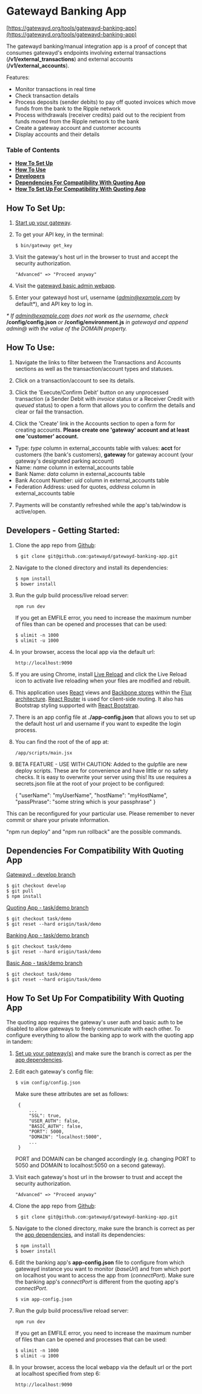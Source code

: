 # Gatewayd Banking App

[https://gatewayd.org/tools/gatewayd-banking-app](https://gatewayd.org/tools/gatewayd-banking-app)

The gatewayd banking/manual integration app is a proof of concept that consumes gatewayd's endpoints involving external transactions (**/v1/external_transactions**) and external accounts (**/v1/external_accounts**).

Features:
- Monitor transactions in real time
- Check transaction details
- Process deposits (sender debits) to pay off quoted invoices which move funds from the bank to the Ripple network
- Process withdrawals (receiver credits) paid out to the recipient from funds moved from the Ripple network to the bank
- Create a gateway account and customer accounts
- Display accounts and their details

### Table of Contents
- **[How To Set Up](#how-to-set-up)**
- **[How To Use](#how-to-use)**
- **[Developers](#developers)**
- **[Dependencies For Compatibility With Quoting App](#dependencies-for-compatibility-with-quoting-app)**
- **[How To Set Up For Compatibility With Quoting App](#how-to-set-up-for-compatibility-with-quoting-app)**

## How To Set Up:

1. [Start up your gateway](https://ripple.com/build/gatewayd/#gatewayd-usage).

2. To get your API key, in the terminal:

    ```
    $ bin/gateway get_key
    ```

3. Visit the gateway's host url in the browser to trust and accept the security authorization.

    ```
    "Advanced" => "Proceed anyway"
    ```

4. Visit the [gatewayd basic admin webapp](http://gatewayd.org/tools/basic).

5. Enter your gatewayd host url, username (*admin@example.com* by default*), and API key to log in.

_* If admin@example.com does not work as the username, check_ **/config/config.json** _or_ **/config/environment.js** _in gatewayd and append admin@ with the value of the DOMAIN property._

## How To Use:

1. Navigate the links to filter between the Transactions and Accounts sections as well as the transaction/account types and statuses.

2. Click on a transaction/account to see its details.

5. Click the 'Execute/Confirm Debit' button on any unprocessed transaction (a Sender Debit with *invoice* status or a Receiver Credit with *queued* status) to open a form that allows you to confirm the details and clear or fail the transaction.

6. Click the 'Create' link in the Accounts section to open a form for creating accounts. **Please create one 'gateway' account and at least one 'customer' account.**

- Type: *type* column in external_accounts table with values: **acct** for customers (the bank's customers), **gateway** for gateway account (your gateway's designated parking account)
- Name: *name* column in external_accounts table
- Bank Name: *data* column in external_accounts table
- Bank Account Number: *uid* column in external_accounts table
- Federation Address: used for quotes, *address* column in external_accounts table

7. Payments will be constantly refreshed while the app's tab/window is active/open.

## Developers - Getting Started:

1. Clone the app repo from [Github](https://github.com/gatewayd/gatewayd-banking-app):

    ```
    $ git clone git@github.com:gatewayd/gatewayd-banking-app.git
    ```

2. Navigate to the cloned directory and install its dependencies:

    ```
    $ npm install
    $ bower install
    ```

3. Run the gulp build process/live reload server:

    ```
    npm run dev
    ```
    If you get an EMFILE error, you need to increase the maximum number of files than can be opened and processes that can be used:

    ```
    $ ulimit -n 1000
    $ ulimit -u 1000
    ```

4. In your browser, access the local app via the default url:

    ```
    http://localhost:9090
    ```

5. If you are using Chrome, install [Live Reload](https://chrome.google.com/webstore/detail/livereload/jnihajbhpnppcggbcgedagnkighmdlei) and click the Live Reload icon to activate live reloading when your files are modified and rebuilt.

6. This application uses [React](http://facebook.github.io/react/docs/tutorial.html) views and [Backbone stores](http://www.toptal.com/front-end/simple-data-flow-in-react-applications-using-flux-and-backbone?utm_source=javascriptweekly&utm_medium=email) within the [Flux architecture](http://facebook.github.io/flux/docs/overview.html). [React Router](https://github.com/rackt/react-router) is used for client-side routing. It also has Bootstrap styling supported with [React Bootstrap](http://react-bootstrap.github.io/).

7. There is an app config file at **./app-config.json** that allows you to set up the default host url and username if you want to expedite the login process.

8. You can find the root of the of app at:

    ```
    /app/scripts/main.jsx
    ```

9. BETA FEATURE - USE WITH CAUTION:
Added to the gulpfile are new deploy scripts. These are for convenience
and have little or no safety checks. It is easy to overwrite your server
using this! Its use requires a secrets.json file at the root of your
project to be configured:

    {
        "userName": "myUserName",
        "hostName": "myHostName",
        "passPhrase": "some string which is your passphrase"
    }

This can be reconfigured for your particular use. Please remember to
never commit or share your private information.

"npm run deploy" and "npm run rollback" are the possible commands.

## Dependencies For Compatibility With Quoting App
[Gatewayd - develop branch](https://github.com/ripple/gatewayd/tree/develop)

```
$ git checkout develop
$ git pull
$ npm install
```

[Quoting App - task/demo branch](https://github.com/gatewayd/gatewayd-quoting-app/tree/task/demo)

```
$ git checkout task/demo
$ git reset --hard origin/task/demo
```

[Banking App - task/demo branch](https://github.com/gatewayd/gatewayd-banking-app/tree/task/demo)

```
$ git checkout task/demo
$ git reset --hard origin/task/demo
```

[Basic App - task/demo branch](https://github.com/gatewayd/gatewayd-basic-app/tree/task/demo)

```
$ git checkout task/demo
$ git reset --hard origin/task/demo
```

## How To Set Up For Compatibility With Quoting App

The quoting app requires the gateway's user auth and basic auth to be disabled to allow gateways to freely communicate with each other. To configure everything to allow the banking app to work with the quoting app in tandem:

1. [Set up your gateway(s)](https://ripple.com/build/gatewayd/#gatewayd-usage) and make sure the branch is correct as per the [app dependencies](#dependencies-for-compatibility-with-quoting-app).

2. Edit each gateway's config file:

    ```
    $ vim config/config.json
    ```
    Make sure these attributes are set as follows:

        {
            ...
            "SSL": true,
            "USER_AUTH": false,
            "BASIC_AUTH": false,
            "PORT": 5000,
            "DOMAIN": "localhost:5000",
            ...
        }

    PORT and DOMAIN can be changed accordingly (e.g. changing PORT to 5050 and DOMAIN to localhost:5050 on a second gateway).

3. Visit each gateway's host url in the browser to trust and accept the security authorization.

    ```
    "Advanced" => "Proceed anyway"
    ```

4. Clone the app repo from [Github](https://github.com/gatewayd/gatewayd-banking-app):

    ```
    $ git clone git@github.com:gatewayd/gatewayd-banking-app.git
    ```

5. Navigate to the cloned directory, make sure the branch is correct as per the [app dependencies](#dependencies-for-compatibility-with-quoting-app),  and install its dependencies:

    ```
    $ npm install
    $ bower install
    ```

6. Edit the banking app's **app-config.json** file to configure from which gatewayd instance you want to monitor (*baseUrl*) and from which port on localhost you want to access the app from (*connectPort*). Make sure the banking app's *connectPort* is different from the quoting app's *connectPort*.
    ```
    $ vim app-config.json
    ```

7. Run the gulp build process/live reload server:

    ```
    npm run dev
    ```
    If you get an EMFILE error, you need to increase the maximum number of files than can be opened and processes that can be used:

    ```
    $ ulimit -n 1000
    $ ulimit -u 1000
    ```

8. In your browser, access the local webapp via the default url or the port at localhost specified from step 6:

    ```
    http://localhost:9090
    ```

